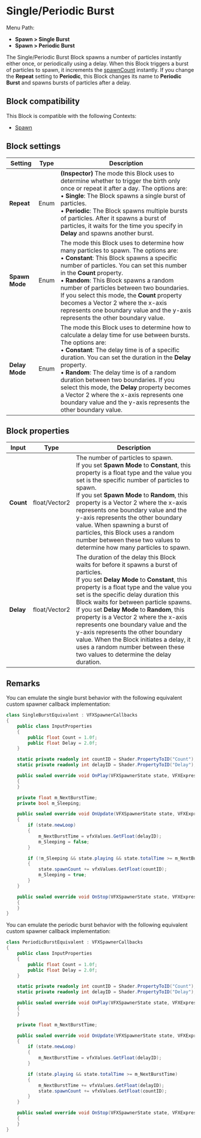# Single/Periodic Burst

Menu Path:

- **Spawn > Single Burst**
- **Spawn > Periodic Burst**

The Single/Periodic Burst Block spawns a number of particles instantly either once, or periodically using a delay. When this Block triggers a burst of particles to spawn, it increments the [spawnCount](https://docs.unity3d.com/Documentation/ScriptReference/VFX.VFXSpawnerState-spawnCount.html) instantly. If you change the **Repeat** setting to **Periodic**, this Block changes its name to **Periodic Burst** and spawns bursts of particles after a delay.

## Block compatibility

This Block is compatible with the following Contexts:

- [Spawn](Context-Spawn.md)

## Block settings

| **Setting**    | **Type** | **Description**                                              |
| -------------- | -------- | ------------------------------------------------------------ |
| **Repeat**     | Enum     | **(Inspector)** The mode this Block uses to determine whether to trigger the birth only once or repeat it after a day. The options are:<br/>&#8226; **Single**: The Block spawns a single burst of particles.<br/>&#8226; **Periodic**: The Block spawns multiple bursts of particles. After it spawns a burst of particles, it waits for the time you specify in **Delay** and spawns another burst. |
| **Spawn Mode** | Enum     | The mode this Block uses to determine how many particles to spawn. The options are:<br/>&#8226; **Constant**: This Block spawns a specific number of particles. You can set this number in the **Count** property.<br/>&#8226; **Random**: This Block spawns a random number of particles between two boundaries. If you select this mode, the **Count** property becomes a Vector 2 where the x-axis represents one boundary value and the y-axis represents the other boundary value. |
| **Delay Mode** | Enum     | The mode this Block uses to determine how to calculate a delay time for use between bursts. The options are:<br/>&#8226; **Constant**: The delay time is of a specific duration. You can set the duration in the **Delay** property.<br/>&#8226; **Random**: The delay time is of a random duration between two boundaries. If you select this mode, the **Delay** property becomes a Vector 2 where the x-axis represents one boundary value and the y-axis represents the other boundary value. |

## Block properties

| **Input** | **Type**      | **Description**                                              |
| --------- | ------------- | ------------------------------------------------------------ |
| **Count** | float/Vector2 | The number of particles to spawn.<br/>If you set **Spawn Mode** to **Constant**, this property is a float type and the value you set is the specific number of particles to spawn.<br/>If you set **Spawn Mode** to **Random**, this property is a Vector 2 where the x-axis represents one boundary value and the y-axis represents the other boundary value. When spawning a burst of particles, this Block uses a random number between these two values to determine how many particles to spawn. |
| **Delay** | float/Vector2 | The duration of the delay this Block waits for before it spawns a burst of particles.<br/>If you set **Delay Mode** to **Constant**, this property is a float type and the value you set is the specific delay duration this Block waits for between particle spawns.<br/>If you set **Delay Mode** to **Random**, this property is a Vector 2 where the x-axis represents one boundary value and the y-axis represents the other boundary value. When the Block initiates a delay, it uses a random number between these two values to determine the delay duration. |

## Remarks
You can emulate the single burst behavior with the following equivalent custom spawner callback implementation:
```C#
class SingleBurstEquivalent : VFXSpawnerCallbacks
{
    public class InputProperties
    {
        public float Count = 1.0f;
        public float Delay = 2.0f;
    }

    static private readonly int countID = Shader.PropertyToID("Count");
    static private readonly int delayID = Shader.PropertyToID("Delay");

    public sealed override void OnPlay(VFXSpawnerState state, VFXExpressionValues vfxValues, VisualEffect vfxComponent)
    {
    }

    private float m_NextBurstTime;
    private bool m_Sleeping;

    public sealed override void OnUpdate(VFXSpawnerState state, VFXExpressionValues vfxValues, VisualEffect vfxComponent)
    {
        if (state.newLoop)
        {
            m_NextBurstTime = vfxValues.GetFloat(delayID);
            m_Sleeping = false;
        }

        if (!m_Sleeping && state.playing && state.totalTime >= m_NextBurstTime)
        {
            state.spawnCount += vfxValues.GetFloat(countID);
            m_Sleeping = true;
        }
    }

    public sealed override void OnStop(VFXSpawnerState state, VFXExpressionValues vfxValues, VisualEffect vfxComponent)
    {
    }
}
```

You can emulate the periodic burst behavior with the following equivalent custom spawner callback implementation:
```C#
class PeriodicBurstEquivalent : VFXSpawnerCallbacks
{
    public class InputProperties
    {
        public float Count = 1.0f;
        public float Delay = 2.0f;
    }

    static private readonly int countID = Shader.PropertyToID("Count");
    static private readonly int delayID = Shader.PropertyToID("Delay");

    public sealed override void OnPlay(VFXSpawnerState state, VFXExpressionValues vfxValues, VisualEffect vfxComponent)
    {
    }

    private float m_NextBurstTime;

    public sealed override void OnUpdate(VFXSpawnerState state, VFXExpressionValues vfxValues, VisualEffect vfxComponent)
    {
        if (state.newLoop)
        {
            m_NextBurstTime = vfxValues.GetFloat(delayID);
        }

        if (state.playing && state.totalTime >= m_NextBurstTime)
        {
            m_NextBurstTime += vfxValues.GetFloat(delayID);
            state.spawnCount += vfxValues.GetFloat(countID);
        }
    }

    public sealed override void OnStop(VFXSpawnerState state, VFXExpressionValues vfxValues, VisualEffect vfxComponent)
    {
    }
}
```
